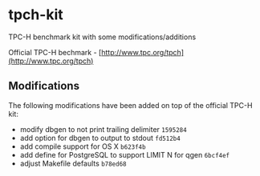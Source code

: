 tpch-kit
========

TPC-H benchmark kit with some modifications/additions

Official TPC-H bechmark - [http://www.tpc.org/tpch](http://www.tpc.org/tpch)

## Modifications

The following modifications have been added on top of the official TPC-H kit:

* modify dbgen to not print trailing delimiter `1595284`
* add option for dbgen to output to stdout `fd512b4`
* add compile support for OS X `b623f4b`
* add define for PostgreSQL to support LIMIT N for qgen `6bcf4ef`
* adjust Makefile defaults `b78ed68`
